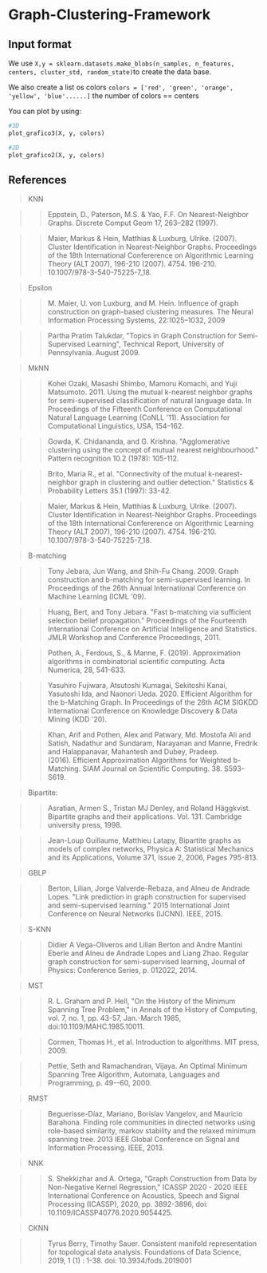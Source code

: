 # Graph-Clustering-Framework

## Input format
We use `X,y = sklearn.datasets.make_blobs(n_samples, n_features, centers, cluster_std, random_state)`to create the data base.

We also create a list os colors `colors = ['red', 'green', 'orange', 'yellow', 'blue'......]` the number of colors == centers

You can plot by using:

~~~python
#3D
plot_grafico3(X, y, colors)

#2D
plot_grafico2(X, y, colors)
~~~~

## References
>KNN

  >> Eppstein, D., Paterson, M.S. & Yao, F.F. On Nearest-Neighbor Graphs. Discrete Comput Geom 17, 263–282 (1997).

  >>Maier, Markus & Hein, Matthias & Luxburg, Ulrike. (2007). Cluster Identification in Nearest-Neighbor Graphs. Proceedings of the 18th International Confererence on Algorithmic   Learning Theory (ALT 2007), 196-210 (2007). 4754. 196-210. 10.1007/978-3-540-75225-7_18.

>Epsilon

 >> M. Maier, U. von Luxburg, and M. Hein. Influence of graph construction on graph-based clustering measures. The Neural Information Processing Systems, 22:1025–1032, 2009

 >> Partha Pratim Talukdar, "Topics in Graph Construction for Semi-Supervised Learning", Technical Report, University of Pennsylvania. August 2009.

>MkNN

  >>Kohei Ozaki, Masashi Shimbo, Mamoru Komachi, and Yuji Matsumoto. 2011. Using the mutual k-nearest neighbor graphs for semi-supervised classification of natural language data.   In Proceedings of the Fifteenth Conference on Computational Natural Language Learning (CoNLL '11). Association for Computational Linguistics, USA, 154–162.

  >>Gowda, K. Chidananda, and G. Krishna. "Agglomerative clustering using the concept of mutual nearest neighbourhood." Pattern recognition 10.2 (1978): 105-112.

  >>Brito, Maria R., et al. "Connectivity of the mutual k-nearest-neighbor graph in clustering and outlier detection." Statistics & Probability Letters 35.1 (1997): 33-42.

  >>Maier, Markus & Hein, Matthias & Luxburg, Ulrike. (2007). Cluster Identification in Nearest-Neighbor Graphs. Proceedings of the 18th International Confererence on Algorithmic   Learning Theory (ALT 2007), 196-210 (2007). 4754. 196-210. 10.1007/978-3-540-75225-7_18.

>B-matching

  >>Tony Jebara, Jun Wang, and Shih-Fu Chang. 2009. Graph construction and b-matching for semi-supervised learning. In Proceedings of the 26th Annual International Conference on     Machine Learning (ICML '09).

 >> Huang, Bert, and Tony Jebara. "Fast b-matching via sufficient selection belief propagation." Proceedings of the Fourteenth International Conference on Artificial Intelligence   and Statistics. JMLR Workshop and Conference Proceedings, 2011.

 >> Pothen, A., Ferdous, S., & Manne, F. (2019). Approximation algorithms in combinatorial scientific computing. Acta Numerica, 28, 541-633.

 >> Yasuhiro Fujiwara, Atsutoshi Kumagai, Sekitoshi Kanai, Yasutoshi Ida, and Naonori Ueda. 2020. Efficient Algorithm for the b-Matching Graph. In Proceedings of the 26th ACM       SIGKDD International Conference on Knowledge Discovery & Data Mining (KDD '20).

 >> Khan, Arif and Pothen, Alex and Patwary, Md. Mostofa Ali and Satish, Nadathur and Sundaram, Narayanan and Manne, Fredrik and Halappanavar, Mahantesh and Dubey, Pradeep.       
  (2016). Efficient Approximation Algorithms for Weighted b-Matching. SIAM Journal on Scientific Computing. 38. S593-S619.

>Bipartite:

 >> Asratian, Armen S., Tristan MJ Denley, and Roland Häggkvist. Bipartite graphs and their applications. Vol. 131. Cambridge university press, 1998.

 >> Jean-Loup Guillaume, Matthieu Latapy, Bipartite graphs as models of complex networks, Physica A: Statistical Mechanics and its Applications, Volume 371, Issue 2, 2006, Pages    795-813.

>GBLP

  >>Berton, Lilian, Jorge Valverde-Rebaza, and Alneu de Andrade Lopes. "Link prediction in graph construction for supervised and semi-supervised learning." 2015 International Joint Conference on Neural Networks (IJCNN). IEEE, 2015.
  
>S-KNN

  >>Didier A Vega-Oliveros and Lilian Berton and Andre Mantini Eberle and Alneu de Andrade Lopes and Liang Zhao. Regular graph construction for semi-supervised learning, Journal    of Physics: Conference Series, p. 012022, 2014.
  
>MST

  >>R. L. Graham and P. Hell, "On the History of the Minimum Spanning Tree Problem," in Annals of the History of Computing, vol. 7, no. 1, pp. 43-57, Jan.-March 1985, doi:10.1109/MAHC.1985.10011.

  >>Cormen, Thomas H., et al. Introduction to algorithms. MIT press, 2009.

  >>Pettie, Seth and Ramachandran, Vijaya. An Optimal Minimum Spanning Tree Algorithm, Automata, Languages and Programming, p. 49--60, 2000.

>RMST

  >>Beguerisse-Díaz, Mariano, Borislav Vangelov, and Mauricio Barahona. Finding role communities in directed networks using role-based similarity, markov stability and the 
  relaxed minimum spanning tree. 2013 IEEE Global Conference on Signal and Information Processing. IEEE, 2013.
  
>NNK

 >> S. Shekkizhar and A. Ortega, "Graph Construction from Data by Non-Negative Kernel Regression," ICASSP 2020 - 2020 IEEE International Conference on Acoustics, Speech and 
  Signal Processing (ICASSP), 2020, pp. 3892-3896, doi: 10.1109/ICASSP40776.2020.9054425.
  
>CKNN

  >>Tyrus Berry, Timothy Sauer. Consistent manifold representation for topological data analysis. Foundations of Data Science, 2019, 1 (1) : 1-38. doi: 10.3934/fods.2019001
